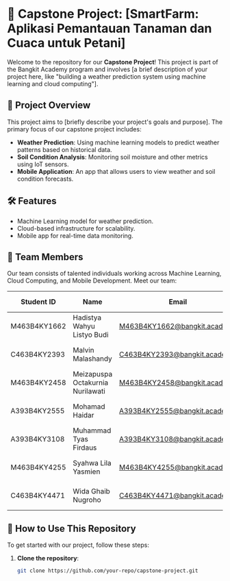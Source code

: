 # 🌱 Capstone Project: [SmartFarm: Aplikasi Pemantauan Tanaman dan Cuaca untuk Petani]

Welcome to the repository for our **Capstone Project**! This project is part of the Bangkit Academy program and involves [a brief description of your project here, like "building a weather prediction system using machine learning and cloud computing"].

## 🚀 Project Overview

This project aims to [briefly describe your project's goals and purpose]. The primary focus of our capstone project includes:

- **Weather Prediction**: Using machine learning models to predict weather patterns based on historical data.
- **Soil Condition Analysis**: Monitoring soil moisture and other metrics using IoT sensors.
- **Mobile Application**: An app that allows users to view weather and soil condition forecasts.

## 🛠️ Features

- Machine Learning model for weather prediction.
- Cloud-based infrastructure for scalability.
- Mobile app for real-time data monitoring.

## 👥 Team Members

Our team consists of talented individuals working across Machine Learning, Cloud Computing, and Mobile Development. Meet our team:

| Student ID   | Name                                      | Email                               | Learning Path      | University                        |
|--------------|-------------------------------------------|-------------------------------------|--------------------|-----------------------------------|
| M463B4KY1662 | Hadistya Wahyu Listyo Budi                | M463B4KY1662@bangkit.academy        | Machine Learning   | Universitas PGRI Madiun           |
| C463B4KY2393 | Malvin Malashandy                         | C463B4KY2393@bangkit.academy        | Cloud Computing    | Universitas PGRI Madiun           |
| M463B4KY2458 | Meizapuspa Octakurnia Nurilawati          | M463B4KY2458@bangkit.academy        | Machine Learning   | Universitas PGRI Madiun           |
| A393B4KY2555 | Mohamad Haidar                            | A393B4KY2555@bangkit.academy        | Mobile Development | Universitas Serang Raya           |
| A393B4KY3108 | Muhammad Tyas Firdaus                     | A393B4KY3108@bangkit.academy        | Mobile Development | Universitas Serang Raya           |
| M463B4KY4255 | Syahwa Lila Yasmien                       | M463B4KY4255@bangkit.academy        | Machine Learning   | Universitas PGRI Madiun           |
| C463B4KY4471 | Wida Ghaib Nugroho                        | C463B4KY4471@bangkit.academy        | Cloud Computing    | Universitas PGRI Madiun           |

## 📑 How to Use This Repository

To get started with our project, follow these steps:

1. **Clone the repository**:
   ```bash
   git clone https://github.com/your-repo/capstone-project.git
